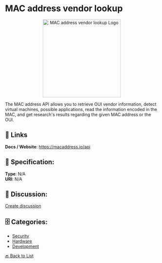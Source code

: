 # MAC address vendor lookup
<p align="center">
    <img width="256" src="https://raw.githubusercontent.com/apis-list/apis-list/main/apis/mac-address-vendor-lookup/logo_256x256.png" alt="MAC address vendor lookup Logo"/>
</p>

The MAC address API allows you to retrieve OUI vendor information, detect virtual machines, possible applications, read the information encoded in the MAC, and get research's results regarding the given MAC address or the OUI.

##  🔗 Links
**Docs / Website**: https://macaddress.io/api

## 🧬 Specification:
**Type**: N/A  
**URI**: N/A

## 💬 Discussion:
[Create discussion](https://github.com/apis-list/apis-list/discussions/new)

## 🗄️ Categories:
- [Security](https://github.com/apis-list/apis-list#security)
- [Hardware](https://github.com/apis-list/apis-list#hardware)
- [Development](https://github.com/apis-list/apis-list#development)




[🔙 Back to List](https://github.com/apis-list/apis-list)
